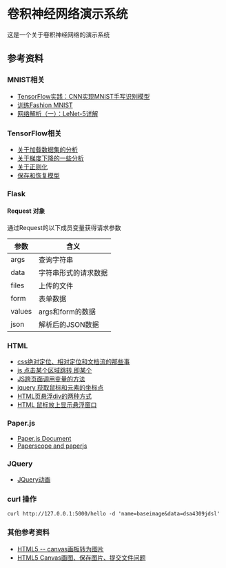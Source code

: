 卷积神经网络演示系统
=======================

这是一个关于卷积神经网络的演示系统


参考资料
----------

### MNIST相关
- [TensorFlow实践：CNN实现MNIST手写识别模型](https://www.cnblogs.com/willnote/p/6874699.html)
- [训练Fashion MNIST](https://www.tensorflow.org/tutorials/keras/basic_classification)
- [网络解析（一）：LeNet-5详解](https://cuijiahua.com/blog/2018/01/dl_3.html)

### TensorFlow相关
- [关于加载数据集的分析](https://www.jianshu.com/p/817ea446b9b9)
- [关于梯度下降的一些分析](https://blog.csdn.net/xierhacker/article/details/53174558)
- [关于正则化](https://blog.csdn.net/u012560212/article/details/73000740)
- [保存和恢复模型](https://blog.csdn.net/huachao1001/article/details/78501928)

### Flask

#### Request 对象

通过Request的以下成员变量获得请求参数

参数    | 含义
--------|-------------------------
args    | 查询字符串
data    | 字符串形式的请求数据
files   | 上传的文件
form    | 表单数据
values  | args和form的数据
json    | 解析后的JSON数据

### HTML
- [css绝对定位、相对定位和文档流的那些事](https://www.cnblogs.com/tim-li/archive/2012/07/09/2582618.html)
- [js 点击某个区域跳转 即某个](https://blog.csdn.net/A9925/article/details/48154041)
- [JS跨页面调用变量的方法](https://blog.csdn.net/zaynahly/article/details/75434874)
- [jquery 获取鼠标和元素的坐标点](https://www.cnblogs.com/taleche/p/6065545.html)
- [HTML页悬浮div的两种方式](https://blog.csdn.net/u012698249/article/details/78031155)
- [HTML 鼠标放上显示悬浮窗口](https://blog.csdn.net/revitalizing/article/details/72455937?utm_source=blogxgwz7)


### Paper.js
- [Paper.js Document](http://paperjs.org/reference/global/)
- [Paperscope and paperjs](https://stackoverflow.com/questions/28035898/paperscope-and-paperjs)

### JQuery
- [JQuery动画](http://www.w3school.com.cn/jquery/jquery_animate.asp)


### curl 操作
```shell
curl http://127.0.0.1:5000/hello -d 'name=baseimage&data=dsa4309jdsl'
```

### 其他参考资料
- [HTML5 -- canvas画板转为图片](https://blog.csdn.net/sinat_19327991/article/details/77050717 )
- [HTML5 Canvas画图、保存图片、提交文件问题](https://www.jianshu.com/p/df7461ff64b1)